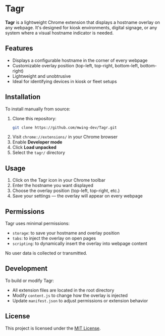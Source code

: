 # Tagr

**Tagr** is a lightweight Chrome extension that displays a hostname overlay on any webpage. It's designed for kiosk environments, digital signage, or any system where a visual hostname indicator is needed.

## Features

- Displays a configurable hostname in the corner of every webpage
- Customizable overlay position (top-left, top-right, bottom-left, bottom-right)
- Lightweight and unobtrusive
- Ideal for identifying devices in kiosk or fleet setups

## Installation

To install manually from source:

1. Clone this repository:
   ```bash
   git clone https://github.com/mwing-dev/Tagr.git
   ```
2. Visit `chrome://extensions/` in your Chrome browser
3. Enable **Developer mode**
4. Click **Load unpacked**
5. Select the `tagr/` directory

## Usage

1. Click on the Tagr icon in your Chrome toolbar
2. Enter the hostname you want displayed
3. Choose the overlay position (top-left, top-right, etc.)
4. Save your settings — the overlay will appear on every webpage

## Permissions

Tagr uses minimal permissions:

- `storage`: to save your hostname and overlay position
- `tabs`: to inject the overlay on open pages
- `scripting`: to dynamically insert the overlay into webpage content

No user data is collected or transmitted.

## Development

To build or modify Tagr:

- All extension files are located in the root directory
- Modify `content.js` to change how the overlay is injected
- Update `manifest.json` to adjust permissions or extension behavior

## License

This project is licensed under the [MIT License](LICENSE).
